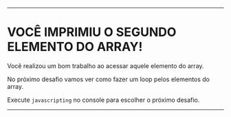 ---

# VOCÊ IMPRIMIU O SEGUNDO ELEMENTO DO ARRAY!

Você realizou um bom trabalho ao acessar aquele elemento do array.

No próximo desafio vamos ver como fazer um loop pelos elementos do array.

Execute `javascripting` no console para escolher o próximo desafio.

---